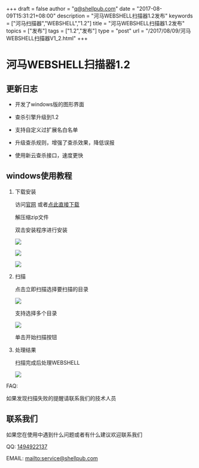 +++
draft = false
author = "q@shellpub.com"
date = "2017-08-09T15:31:21+08:00"
description = "河马WEBSHELL扫描器1.2发布"
keywords = ["河马扫描器","WEBSHELL","1.2"]
title = "河马WEBSHELL扫描器1.2发布"
topics = ["发布"]
tags = ["1.2","发布"]
type = "post"
url = "/2017/08/09/河马WEBSHELL扫描器V1_2.html"
+++

# 河马WEBSHELL扫描器1.2

## 更新日志

* 开发了windows版的图形界面

* 查杀引擎升级到1.2
 * 支持自定义过扩展名白名单  
 * 升级查杀规则，增强了查杀效果，降低误报
 
* 使用新云查杀接口，速度更快
	
## windows使用教程

1. 下载安装 

	访问[官网](http://www.shellpub.com) 或者[点此直接下载](http://down.shellpub.com/hm-ui/latest/HmSetup.zip?version=1.5.0)
		
	解压缩zip文件
	
	双击安装程序进行安装

	![](https://s2.ax1x.com/old/EXqZ8.png)

	![](https://s2.ax1x.com/old/EXHqf.png)

	![](https://s2.ax1x.com/old/EX7sP.png)

2. 扫描

	点击立即扫描选择要扫描的目录

	![](https://s2.ax1x.com/old/EXvGj.png)

	支持选择多个目录

	![](https://s2.ax1x.com/old/EXOIg.png)

	单击开始扫描按钮


3. 处理结果

	扫描完成后处理WEBSHELL
	
	![](https://s2.ax1x.com/old/EXLdS.png)
	

FAQ:

   如果发现扫描失败的提醒请联系我们的技术人员


## 联系我们

 如果您在使用中遇到什么问题或者有什么建议欢迎联系我们

QQ: [1494922137](tencent://message/?uin=1494922137&Site=&Menu=yes)  

EMAIL: <mailto:service@shellpub.com>
